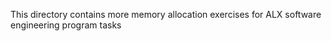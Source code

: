 This directory contains more memory allocation exercises for ALX
software engineering program tasks
